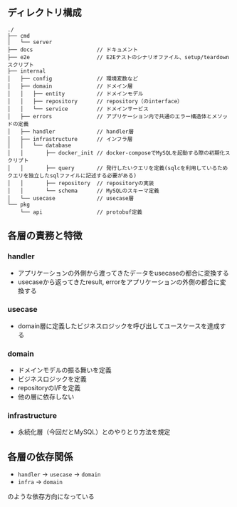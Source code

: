 ## ディレクトリ構成
```
./
├── cmd
│   └── server
├── docs                    // ドキュメント
├── e2e                     // E2Eテストのシナリオファイル、setup/teardownスクリプト
├── internal
│   ├── config              // 環境変数など
│   ├── domain              // ドメイン層
│   │   ├── entity          // ドメインモデル
│   │   ├── repository      // repository（のinterface）
│   │   └── service         // ドメインサービス
│   ├── errors              // アプリケーション内で共通のエラー構造体とメソッドの定義
│   ├── handler             // handler層
│   ├── infrastructure      // インフラ層
│   │   └── database
│   │       ├── docker_init // docker-composeでMySQLを起動する際の初期化スクリプト
│   │       ├── query       // 発行したいクエリを定義(sqlcを利用しているためクエリを独立したsqlファイルに記述する必要がある)
│   │       ├── repository  // repositoryの実装
│   │       └── schema      // MySQLのスキーマ定義
│   └── usecase             // usecase層
└── pkg
    └── api                 // protobuf定義
```

## 各層の責務と特徴
### handler
- アプリケーションの外側から渡ってきたデータをusecaseの都合に変換する
- usecaseから返ってきたresult, errorをアプリケーションの外側の都合に変換する

### usecase
- domain層に定義したビジネスロジックを呼び出してユースケースを達成する

### domain
- ドメインモデルの振る舞いを定義
- ビジネスロジックを定義
- repositoryのI/Fを定義
- 他の層に依存しない

### infrastructure
- 永続化層（今回だとMySQL）とのやりとり方法を規定

## 各層の依存関係
- `handler` → `usecase` → `domain`
- `infra` → `domain`

のような依存方向になっている
